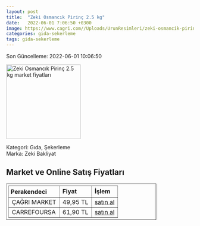 ```yaml
---
layout: post
title:  "Zeki Osmancık Pirinç 2.5 kg"
date:   2022-06-01 7:06:50 +0300
image: https://www.cagri.com//Uploads/UrunResimleri/zeki-osmancik-pirinc-2.5-kg-8b-611.jpg
categories: gida-sekerleme
tags: gida-sekerleme
---
```


Son Güncelleme: 2022-06-01 10:06:50

<img src="https://www.cagri.com//Uploads/UrunResimleri/zeki-osmancik-pirinc-2.5-kg-8b-611.jpg" width="200" alt="Zeki Osmancık Pirinç 2.5 kg market fiyatları" />

Kategori: Gıda, Şekerleme
<br />
Marka: Zeki Bakliyat

<h2>Market ve Online Satış Fiyatları</h2>

<table border="1" style="padding: 5px;width:80%;">
  <tr>
    <td style="padding: 5px;"><strong>Perakendeci</strong></td>
    <td><strong>Fiyat</strong></td>
    <td><strong>İşlem</strong></td>
  </tr>
  <tr>
              <td title="Çağrı Market">ÇAĞRI MARKET</td>
              <td>49,95 TL</td>
              <td><a title="Çağrı Market" target="_blank" href="https://www.cagri.com/zeki-osmancik-pirinc-2.5-kg">satın al</a></td>
            </tr><tr>
              <td title="CarrefourSA">CARREFOURSA</td>
              <td>61,90 TL</td>
              <td><a title="CarrefourSA" target="_blank" href="https://www.carrefoursa.com/zeki-osmancik-pirinc-2-5-kg-p-30096586">satın al</a></td>
            </tr>
</table>
